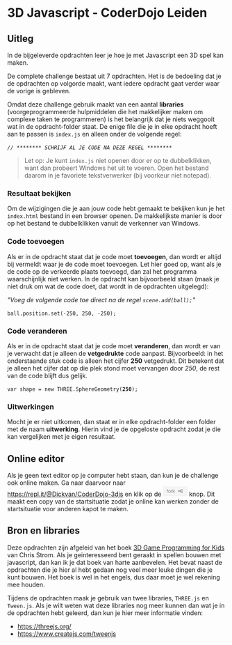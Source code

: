 # 3D Javascript - CoderDojo Leiden

## Uitleg

In de bijgeleverde opdrachten leer je hoe je met Javascript een 3D spel kan maken. 

De complete challenge bestaat uit 7 opdrachten. Het is de bedoeling dat je de opdrachten op volgorde maakt, want iedere opdracht gaat verder waar de vorige is gebleven.

Omdat deze challenge gebruik maakt van een aantal **libraries** (voorgeprogrammeerde hulpmiddelen die het makkelijker maken om complexe taken te programmeren) is het belangrijk dat je niets weggooit wat in de opdracht-folder staat.
De enige file die je in elke opdracht hoeft aan te passen is `index.js` en alleen onder de volgende regel: 

<pre><code><i>// ******** SCHRIJF AL JE CODE NA DEZE REGEL ********</i></code></pre>

> Let op: Je kunt `index.js` niet openen door er op te dubbelklikken, want dan probeert Windows het uit te voeren. Open het bestand daarom in je favoriete tekstverwerker (bij voorkeur niet notepad).

### Resultaat bekijken

Om de wijzigingen die je aan jouw code hebt gemaakt te bekijken kun je het `index.html` bestand in een browser openen. De makkelijkste manier is door op het bestand te dubbelklikken vanuit de verkenner van Windows.

### Code toevoegen

Als er in de opdracht staat dat je code moet **toevoegen**, dan wordt er altijd bij vermeldt waar je de code moet toevoegen. Let hier goed op, want als je de code op de verkeerde plaats toevoegd, dan zal het programma waarschijnlijk niet werken. In de opdracht kan bijvoorbeeld staan (maak je niet druk om wat de code doet, dat wordt in de opdrachten uitgelegd): 

*"Voeg de volgende code toe direct na de regel `scene.add(ball);`"*

<pre><code>ball.position.set(-250, 250, -250);</code></pre>

### Code veranderen
Als er in de opdracht staat dat je code moet **veranderen**, dan wordt er van je verwacht dat je alleen de **vetgedrukte** code aanpast. Bijvoorbeeld: in het onderstaande stuk code is alleen het cijfer **250** vetgedrukt. Dit betekent dat je alleen het cijfer dat op die plek stond moet vervangen door *250*, de rest van de code blijft dus gelijk.

<pre><code>var shape = new THREE.SphereGeometry(<b>250</b>);</code></pre>

### Uitwerkingen

Mocht je er niet uitkomen, dan staat er in elke opdracht-folder een folder met de naam **uitwerking**. Hierin vind je de opgeloste opdracht zodat je die kan vergelijken met je eigen resultaat.

## Online editor

Als je geen text editor op je computer hebt staan, dan kun je de challenge ook online maken. Ga naar daarvoor naar https://repl.it/@Dickvan/CoderDojo-3djs en klik op de ![fork](fork.png) knop. Dit maakt een copy van de startsituatie zodat je online kan werken zonder de startsituatie voor anderen kapot te maken.

## Bron en libraries

Deze opdrachten zijn afgeleid van het boek [3D Game Programming for Kids](https://pragprog.com/book/csjava/3d-game-programming-for-kids) van Chris Strom. Als je geinteresseerd bent geraakt in spellen bouwen met javascript, dan kan ik je dat boek van harte aanbevelen. Het bevat naast de opdrachten die je hier al hebt gedaan nog veel meer leuke dingen die je kunt bouwen. Het boek is wel in het engels, dus daar moet je wel rekening mee houden.

Tijdens de opdrachten maak je gebruik van twee libraries, `THREE.js` en `Tween.js`. Als je wilt weten wat deze libraries nog meer kunnen dan wat je in de opdrachten hebt geleerd, dan kun je hier meer informatie vinden:

* https://threejs.org/
* https://www.createjs.com/tweenjs

